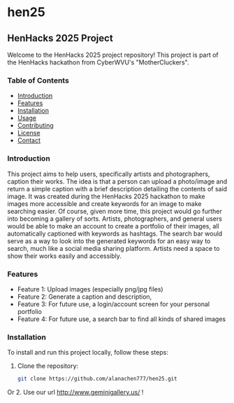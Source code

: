 
# hen25

## HenHacks 2025 Project

Welcome to the HenHacks 2025 project repository! This project is part of the HenHacks hackathon from CyberWVU's "MotherCluckers".

### Table of Contents
- [Introduction](#introduction)
- [Features](#features)
- [Installation](#installation)
- [Usage](#usage)
- [Contributing](#contributing)
- [License](#license)
- [Contact](#contact)

### Introduction
This project aims to help users, specifically artists and photographers, caption their works. The idea is that a person can upload a photo/image and return a simple caption with a brief description detailing the contents of said image. It was created during the HenHacks 2025 hackathon to make images more accessible and create keywords for an image to make searching easier. Of course, given more time, this project would go further into becoming a gallery of sorts. Artists, photographers, and general users would be able to make an account to create a portfolio of their images, all automatically captioned with keywords as hashtags. The search bar would serve as a way to look into the generated keywords for an easy way to search, much like a social media sharing platform. Artists need a space to show their works easily and accessibly.

### Features
- Feature 1: Upload images (especially png/jpg files)
- Feature 2: Generate a caption and description, 
- Feature 3: For future use, a login/account screen for your personal portfolio
- Feature 4: For future use, a search bar to find all kinds of shared images

### Installation
To install and run this project locally, follow these steps:

1. Clone the repository:
   ```bash
   git clone https://github.com/alanachen777/hen25.git
Or 
2. Use our url http://www.geminigallery.us/ !
